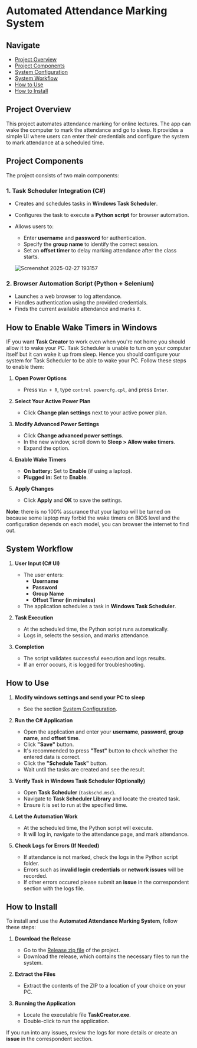 # **Automated Attendance Marking System**

## **Navigate**
- [Project Overview](#project-overview)  
- [Project Components](#project-components)
- [System Configuration](#how-to-enable-wake-timers-in-windows)  
- [System Workflow](#system-workflow)  
- [How to Use](#how-to-use)
- [How to Install](#how-to-install)  

## **Project Overview**
This project automates attendance marking for online lectures. The app can wake the computer to mark the attendance and go to sleep. It provides a simple UI where users can enter their credentials and configure the system to mark attendance at a scheduled time.

## **Project Components**
The project consists of two main components:

### **1. Task Scheduler Integration (C#)**
- Creates and schedules tasks in **Windows Task Scheduler**.
- Configures the task to execute a **Python script** for browser automation.
- Allows users to:
  - Enter **username** and **password** for authentication.
  - Specify the **group name** to identify the correct session.
  - Set an **offset timer** to delay marking attendance after the class starts.

  ![Screenshot 2025-02-27 193157](https://github.com/user-attachments/assets/74c6a849-4e57-498b-85ac-d25c95919914)

### **2. Browser Automation Script (Python + Selenium)**
- Launches a web browser to log attendance.
- Handles authentication using the provided credentials.
- Finds the current available attendance and marks it.

## **How to Enable Wake Timers in Windows**

IF you want **Task Creator** to work even when you're not home you should allow it to wake your PC. Task Scheduler is unable to turn on your computer itself but it can wake it up from sleep. Hence you should configure your system for Task Scheduler to be able to wake your PC. Follow these steps to enable them:

1. **Open Power Options**  
   - Press `Win + R`, type `control powercfg.cpl`, and press `Enter`.

2. **Select Your Active Power Plan**  
   - Click **Change plan settings** next to your active power plan.

3. **Modify Advanced Power Settings**  
   - Click **Change advanced power settings**.
   - In the new window, scroll down to **Sleep > Allow wake timers**.
   - Expand the option.

4. **Enable Wake Timers**
   - **On battery:** Set to **Enable** (if using a laptop).  
   - **Plugged in:** Set to **Enable**.  

5. **Apply Changes**
   - Click **Apply** and **OK** to save the settings.

**Note**: there is no 100% assurance that your laptop will be turned on because some laptop may forbid the wake timers on BIOS level and the configuration depends on each model, you can browser the internet to find out.

## **System Workflow**
1. **User Input (C# UI)**
   - The user enters:
     - **Username**
     - **Password**
     - **Group Name**
     - **Offset Timer (in minutes)**
   - The application schedules a task in **Windows Task Scheduler**.

2. **Task Execution**
   - At the scheduled time, the Python script runs automatically.
   - Logs in, selects the session, and marks attendance.

3. **Completion**
   - The script validates successful execution and logs results.
   - If an error occurs, it is logged for troubleshooting.

## **How to Use**
1. **Modify windows settings and send your PC to sleep**
   - See the section [System Configuration](#how-to-enable-wake-timers-in-windows).
  
2. **Run the C# Application**  
   - Open the application and enter your **username**, **password**, **group name**, and **offset time**.
   - Click **"Save"** button.
   - It's recommended to press **"Test"** button to check whether the entered data is correct.
   - Click the **"Schedule Task"** button.
   - Wait until the tasks are created and see the result.

3. **Verify Task in Windows Task Scheduler (Optionally)** 
   - Open **Task Scheduler** (`taskschd.msc`).
   - Navigate to **Task Scheduler Library** and locate the created task.
   - Ensure it is set to run at the specified time.

4. **Let the Automation Work**  
   - At the scheduled time, the Python script will execute.
   - It will log in, navigate to the attendance page, and mark attendance.

5. **Check Logs for Errors (If Needed)**  
   - If attendance is not marked, check the logs in the Python script folder.
   - Errors such as **invalid login credentials** or **network issues** will be recorded.
   - If other errors occured please submit an **issue** in the correspondent section with the logs file.
  
## **How to Install**

To install and use the **Automated Attendance Marking System**, follow these steps:

1. **Download the Release**
   - Go to the [Release zip file](Release.zip/) of the project.
   - Download the release, which contains the necessary files to run the system.

2. **Extract the Files**
   - Extract the contents of the ZIP to a location of your choice on your PC.

3. **Running the Application**
   - Locate the executable file **TaskCreator.exe**.
   - Double-click to run the application.

If you run into any issues, review the logs for more details or create an **issue** in the correspondent section.

